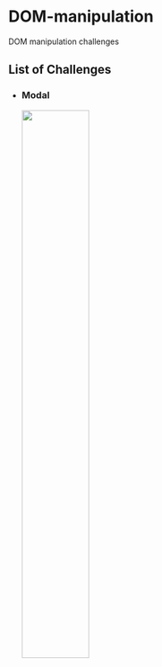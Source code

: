 # DOM-manipulation
DOM manipulation challenges

## List of Challenges
- ### Modal
  <img src="https://user-images.githubusercontent.com/36782514/154121729-81115496-89cc-4d50-b9bb-992e97441dea.png" width="50%">
